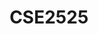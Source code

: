 ---
layout: post
inst: TU Delft
title: CSE2525
degree: BSc.
name: Data Mining
topic: Explainable Artificial Intelligence (XAI)
slides: datamining-xai.pdf
video: https://collegerama.tudelft.nl/Mediasite/Channel/eemcs-bsc-cse/watch/b1d5b80e3f114f0fbc33b0e982742e781d
years: 2022
year: 2022
guest: 'true'
---